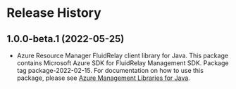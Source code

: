 # Release History

## 1.0.0-beta.1 (2022-05-25)

- Azure Resource Manager FluidRelay client library for Java. This package contains Microsoft Azure SDK for FluidRelay Management SDK.  Package tag package-2022-02-15. For documentation on how to use this package, please see [Azure Management Libraries for Java](https://aka.ms/azsdk/java/mgmt).
